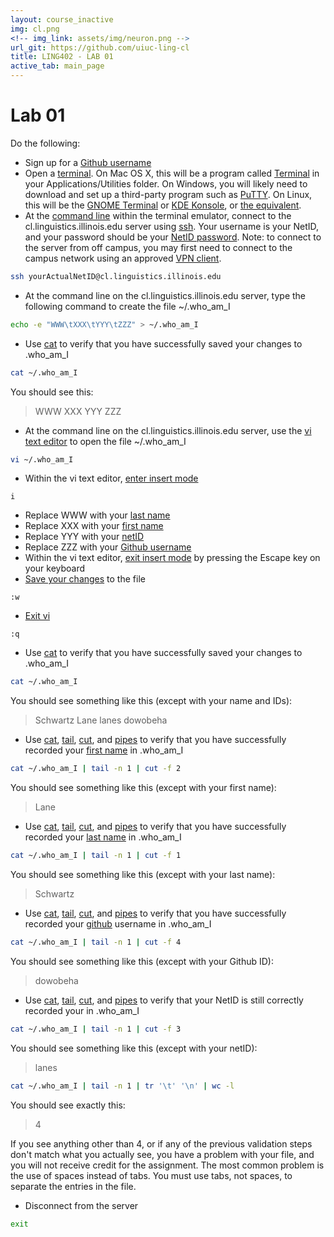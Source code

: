 ```yaml
---
layout: course_inactive
img: cl.png
<!-- img_link: assets/img/neuron.png -->
url_git: https://github.com/uiuc-ling-cl
title: LING402 - LAB 01
active_tab: main_page 
---
```


# Lab 01

<!--
<div class="alert alert-info">
  Due Tuesday 29 August 2017 at 11:59 PM Central time.
</div>
-->

Do the following:

* Sign up for a [Github username](https://github.com/join?source=header-home)
* Open a [terminal](https://en.wikipedia.org/wiki/Terminal_emulator). On Mac OS X, this will be a program called [Terminal](https://en.wikipedia.org/wiki/Terminal_(OS_X)) in your Applications/Utilities folder. On Windows, you will likely need to download and set up a third-party program such as [PuTTY](http://www.chiark.greenend.org.uk/~sgtatham/putty/download.html). On Linux, this will be the [GNOME Terminal](https://en.wikipedia.org/wiki/GNOME_Terminal) or [KDE Konsole](https://en.wikipedia.org/wiki/Konsole), or [the equivalent](https://en.wikipedia.org/wiki/List_of_terminal_emulators).
* At the [command line](https://en.wikipedia.org/wiki/Command-line_interface) within the terminal emulator, connect to the cl.linguistics.illinois.edu server using [ssh](http://linuxcommand.org/man_pages/ssh1.html). Your username is your NetID, and your password should be your [NetID password](https://techservices.illinois.edu/services/netid-password). Note: to connect to the server from off campus, you may first need to connect to the campus network using an approved [VPN client](https://techservices.illinois.edu/services/virtual-private-networking-vpn/download-and-set-up-the-vpn-client).

```bash
ssh yourActualNetID@cl.linguistics.illinois.edu
```

* At the command line on the cl.linguistics.illinois.edu server, type the following command to create the file ~/.who\_am\_I 

```bash
echo -e "WWW\tXXX\tYYY\tZZZ" > ~/.who_am_I
```

* Use [cat](http://linux.die.net/man/1/cat) to verify that you have successfully saved your changes to .who\_am\_I

```bash
cat ~/.who_am_I
```

You should see this:

>WWW	XXX	YYY	ZZZ


* At the command line on the cl.linguistics.illinois.edu server, use the [vi text editor](http://www.howtogeek.com/102468/a-beginners-guide-to-editing-text-files-with-vi/) to open the file ~/.who\_am\_I 

```bash
vi ~/.who_am_I
```

* Within the vi text editor, [enter insert mode](http://www.howtogeek.com/102468/a-beginners-guide-to-editing-text-files-with-vi/) 

```vi
i
```

* Replace WWW with your [last name](https://en.wikipedia.org/wiki/Surname)
* Replace XXX with your [first name](https://en.wikipedia.org/wiki/Given_name)
* Replace YYY with your [netID](https://netidclaim.illinois.edu/)
* Replace ZZZ with your [Github username](https://github.com/join?source=header-home)
* Within the vi text editor, [exit insert mode](http://www.howtogeek.com/102468/a-beginners-guide-to-editing-text-files-with-vi/) by pressing the Escape key on your keyboard
* [Save your changes](http://www.howtogeek.com/102468/a-beginners-guide-to-editing-text-files-with-vi/) to the file

```
:w
```

* [Exit vi](http://www.howtogeek.com/102468/a-beginners-guide-to-editing-text-files-with-vi/)

```
:q
```


* Use [cat](http://linux.die.net/man/1/cat) to verify that you have successfully saved your changes to .who\_am\_I

```bash
cat ~/.who_am_I
```

You should see something like this (except with your name and IDs):

>Schwartz	Lane	lanes	dowobeha




* Use [cat](http://linux.die.net/man/1/cat), [tail](http://linux.die.net/man/1/tail), [cut](http://linux.die.net/man/1/cut), and [pipes](http://ryanstutorials.net/linuxtutorial/piping.php#piping) to verify that you have successfully recorded your [first name](https://en.wikipedia.org/wiki/Given_name) in .who\_am\_I

```bash
cat ~/.who_am_I | tail -n 1 | cut -f 2
```

You should see something like this (except with your first name):

>Lane

* Use [cat](http://linux.die.net/man/1/cat), [tail](http://linux.die.net/man/1/tail), [cut](http://linux.die.net/man/1/cut), and [pipes](http://ryanstutorials.net/linuxtutorial/piping.php#piping) to verify that you have successfully recorded your [last name](https://en.wikipedia.org/wiki/Surname) in .who\_am\_I

```bash
cat ~/.who_am_I | tail -n 1 | cut -f 1
```

You should see something like this (except with your last name):

>Schwartz


* Use [cat](http://linux.die.net/man/1/cat), [tail](http://linux.die.net/man/1/tail), [cut](http://linux.die.net/man/1/cut), and [pipes](http://ryanstutorials.net/linuxtutorial/piping.php#piping) to verify that you have successfully recorded your [github](https://github.com) username in .who\_am\_I

```bash
cat ~/.who_am_I | tail -n 1 | cut -f 4
```

You should see something like this (except with your Github ID):

>dowobeha

* Use [cat](http://linux.die.net/man/1/cat), [tail](http://linux.die.net/man/1/tail), [cut](http://linux.die.net/man/1/cut), and [pipes](http://ryanstutorials.net/linuxtutorial/piping.php#piping) to verify that your NetID is still correctly recorded your in .who\_am\_I

```bash
cat ~/.who_am_I | tail -n 1 | cut -f 3
```

You should see something like this (except with your netID):

>lanes

```bash
cat ~/.who_am_I | tail -n 1 | tr '\t' '\n' | wc -l
```

You should see exactly this:

>4

If you see anything other than 4, or if any of the previous validation steps don't match what you actually see, you have a problem with your file, and you will not receive credit for the assignment. The most common problem is the use of spaces instead of tabs. You must use tabs, not spaces, to separate the entries in the file.


* Disconnect from the server

```bash
exit
```

